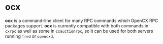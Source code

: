 # ocx

**ocx** is a command-line client for many RPC commands which OpenCX RPC packages support. 
**ocx** is currently compatible with both commands in `cxrpc` as well as some in `cxauctionrpc`, so it can be used for both servers running `fred` or `opencxd`.